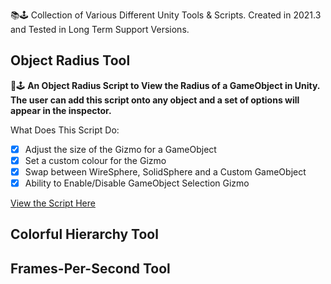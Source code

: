 📚🕹️ Collection of Various Different Unity Tools & Scripts. Created in 2021.3 and Tested in Long Term Support Versions. 
##
## Object Radius Tool
📜🕹️ **An Object Radius Script to View the Radius of a GameObject in Unity. The user can add this script onto any object and a set of options will appear in the inspector.**

What Does This Script Do:
- [x] Adjust the size of the Gizmo for a GameObject
- [x] Set a custom colour for the Gizmo
- [x] Swap between WireSphere, SolidSphere and a Custom GameObject
- [x] Ability to Enable/Disable GameObject Selection Gizmo

[View the Script Here](https://github.com/KieronJenkins/UnityObjectRadius)

## Colorful Hierarchy Tool
## Frames-Per-Second Tool 
